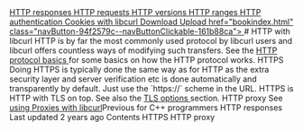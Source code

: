 <a href="libcurl-http/responses.html" class="navButton-94f2579c--pageItemWithChildrenNested-2c5d8183--navButtonClickable-161b88ca">
<span class="text-4505230f--UIH300-2063425d--textContentFamily-49a318e1--navButtonLabel-14a4968f">HTTP responses</span>
</a>
<a href="libcurl-http/requests.html" class="navButton-94f2579c--pageItemWithChildrenNested-2c5d8183--navButtonClickable-161b88ca">
<span class="text-4505230f--UIH300-2063425d--textContentFamily-49a318e1--navButtonLabel-14a4968f">HTTP requests</span>
</a>
<a href="libcurl-http/versions.html" class="navButton-94f2579c--pageItemWithChildrenNested-2c5d8183--navButtonClickable-161b88ca">
<span class="text-4505230f--UIH300-2063425d--textContentFamily-49a318e1--navButtonLabel-14a4968f">HTTP versions</span>
</a>
<a href="libcurl-http/ranges.html" class="navButton-94f2579c--pageItemWithChildrenNested-2c5d8183--navButtonClickable-161b88ca">
<span class="text-4505230f--UIH300-2063425d--textContentFamily-49a318e1--navButtonLabel-14a4968f">HTTP ranges</span>
</a>
<a href="libcurl-http/auth.html" class="navButton-94f2579c--pageItemWithChildrenNested-2c5d8183--navButtonClickable-161b88ca">
<span class="text-4505230f--UIH300-2063425d--textContentFamily-49a318e1--navButtonLabel-14a4968f">HTTP authentication</span>
</a>
<a href="libcurl-http/cookies.html" class="navButton-94f2579c--pageItemWithChildrenNested-2c5d8183--navButtonClickable-161b88ca">
<span class="text-4505230f--UIH300-2063425d--textContentFamily-49a318e1--navButtonLabel-14a4968f">Cookies with libcurl</span>
</a>
<a href="libcurl-http/download.html" class="navButton-94f2579c--pageItemWithChildrenNested-2c5d8183--navButtonClickable-161b88ca">
<span class="text-4505230f--UIH300-2063425d--textContentFamily-49a318e1--navButtonLabel-14a4968f">Download</span>
</a>
<a href="libcurl-http/upload.html" class="navButton-94f2579c--pageItemWithChildrenNested-2c5d8183--navButtonClickable-161b88ca">
<span class="text-4505230f--UIH300-2063425d--textContentFamily-49a318e1--navButtonLabel-14a4968f">Upload</span>
</a>
<a href="bindings.html" class="navButton-94f2579c--navButtonClickable-161b88ca">href="bookindex.html" class="navButton-94f2579c--navButtonClickable-161b88ca">
</a>
# <span class="text-4505230f--DisplayH900-bfb998fa--textContentFamily-49a318e1">HTTP with libcurl</span>
<span class="text-4505230f--UIH300-2063425d--textUIFamily-5ebd8e40--text-8ee2c8b2">
</span>
<span class="text-4505230f--UIH300-2063425d--textUIFamily-5ebd8e40--text-8ee2c8b2">
</span>
<span class="text-4505230f--TextH400-3033861f--textContentFamily-49a318e1">
<span data-key="9df88fd1bbce4812a7ac66f4192fded3">
<span data-offset-key="9df88fd1bbce4812a7ac66f4192fded3:0">HTTP is by far the most commonly used protocol by libcurl users and libcurl offers countless ways of modifying such transfers. See the </span>
</span>
<a href="http/basics.html" class="link-a079aa82--primary-53a25e66--link-faf6c434">
<span data-key="ecd9de310e3b4567b7331c431a134941">
<span data-offset-key="ecd9de310e3b4567b7331c431a134941:0">HTTP protocol basics</span>
</span>
</a>
<span data-key="07891d7be9d943b5808b30e26a10172d">
<span data-offset-key="07891d7be9d943b5808b30e26a10172d:0"> for some basics on how the HTTP protocol works.</span>
</span>
</span>
<span class="text-4505230f--HeadingH700-04e1a2a3--textContentFamily-49a318e1">
<span data-key="d0f5591b419748209696498eb8844d05">
<span data-offset-key="d0f5591b419748209696498eb8844d05:0">HTTPS</span>
</span>
</span>
<span class="text-4505230f--TextH400-3033861f--textContentFamily-49a318e1">
<span data-key="41c035bdda004ca2b5f70190611a2908">
<span data-offset-key="41c035bdda004ca2b5f70190611a2908:0">Doing HTTPS is typically done the same way as for HTTP as the extra security layer and server verification etc is done automatically and transparently by default. Just use the </span>
<span data-offset-key="41c035bdda004ca2b5f70190611a2908:1">`https://`</span>
<span data-offset-key="41c035bdda004ca2b5f70190611a2908:2"> scheme in the URL.</span>
</span>
</span>
<span class="text-4505230f--TextH400-3033861f--textContentFamily-49a318e1">
<span data-key="26093f854f964701ac5cd5c3f58fd612">
<span data-offset-key="26093f854f964701ac5cd5c3f58fd612:0">HTTPS is HTTP with TLS on top. See also the </span>
</span>
<a href="libcurl/options/tlsoptions.html" class="link-a079aa82--primary-53a25e66--link-faf6c434">
<span data-key="e869280680254f7cbe175087f18fac16">
<span data-offset-key="e869280680254f7cbe175087f18fac16:0">TLS options</span>
</span>
</a>
<span data-key="0a7ea1a256d04335b69af46ec33c6e8b">
<span data-offset-key="0a7ea1a256d04335b69af46ec33c6e8b:0"> section.</span>
</span>
</span>
<span class="text-4505230f--HeadingH700-04e1a2a3--textContentFamily-49a318e1">
<span data-key="5ef73ca02e43423ba431de5a26755f64">
<span data-offset-key="5ef73ca02e43423ba431de5a26755f64:0">HTTP proxy</span>
</span>
</span>
<span class="text-4505230f--TextH400-3033861f--textContentFamily-49a318e1">
<span data-key="6ac4268c46004f96b9a364d8a8d601d2">
<span data-offset-key="6ac4268c46004f96b9a364d8a8d601d2:0">See </span>
</span>
<a href="libcurl/proxies.html" class="link-a079aa82--primary-53a25e66--link-faf6c434">
<span data-key="469b2667b41e465aaaf8ac55e709d638">
<span data-offset-key="469b2667b41e465aaaf8ac55e709d638:0">using Proxies with libcurl</span>
</span>
</a>
<span data-key="dcf41749174a4284b79dfe4c82ae68a8">
<span data-offset-key="dcf41749174a4284b79dfe4c82ae68a8:0">
<span data-slate-zero-width="z">​</span>
</span>
</span>
</span>
<a href="libcurl/cplusplus.html" class="reset-3c756112--card-6570f064--whiteCard-fff091a4--cardPrevious-56a5e674">
</a>
<span class="text-4505230f--TextH200-a3425406--textContentFamily-49a318e1">Previous</span>
<span class="text-4505230f--UIH400-4e41e82a--textContentFamily-49a318e1">for C++ programmers</span>
<a href="libcurl-http/responses.html" class="reset-3c756112--card-6570f064--whiteCard-fff091a4--cardNext-19241c42">
</a>
<span class="text-4505230f--UIH400-4e41e82a--textContentFamily-49a318e1">HTTP responses</span>
<span class="text-4505230f--TextH200-a3425406--textContentFamily-49a318e1">Last updated 2 years ago</span>
<span class="text-4505230f--InfoH100-1e92e1d1--textContentFamily-49a318e1">Contents</span>
<a href="libcurl-http.html#https" class="reset-3c756112--menuItem-aa02f6ec--menuItemLight-757d5235--menuItemInline-173bdf97--pageTocItem-f4427024">
</a>
<span class="text-4505230f--UIH300-2063425d--textContentFamily-49a318e1">
<span class="text-4505230f--UIH200-50ead35f--textContentFamily-49a318e1">HTTPS</span>
</span>
<a href="libcurl-http.html#http-proxy" class="reset-3c756112--menuItem-aa02f6ec--menuItemLight-757d5235--menuItemInline-173bdf97--pageTocItem-f4427024">
</a>
<span class="text-4505230f--UIH300-2063425d--textContentFamily-49a318e1">
<span class="text-4505230f--UIH200-50ead35f--textContentFamily-49a318e1">HTTP proxy</span>
</span>
